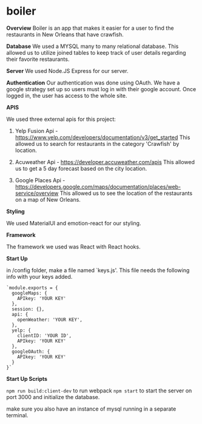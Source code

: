 # boiler

**Overview**
Boiler is an app that makes it easier for a user to find the restaurants in New Orleans that have crawfish.

**Database**
We used a MYSQL many to many relational database. This allowed us to utilize joined tables to keep track of user details regarding their favorite restaurants.

**Server**
We used Node.JS Express for our server.

**Authentication**
Our authentication was done using OAuth. We have a google strategy set up so users must log in with their google account. Once logged in, the user has access to the whole site. 

**APIS**

We used three external apis for this project:

1. Yelp Fusion Api -
 https://www.yelp.com/developers/documentation/v3/get_started
 This allowed us to search for restaurants in the category 'Crawfish' by location.
 
 2. Acuweather Api -
  https://developer.accuweather.com/apis
  This allowed us to get a 5 day forecast based on the city location.
 
 3. Google Places Api -
  https://developers.google.com/maps/documentation/places/web-service/overview
  This allowed us to see the location of the restaurants on a map of New Orleans.

**Styling**

We used MaterialUI and emotion-react for our styling.

**Framework**

The framework we used was React with React hooks.

**Start Up**

in /config folder, make a file named `keys.js'. This file needs the following info with your keys added.

```
`module.exports = {
  googleMaps: {
    APIkey: 'YOUR KEY'
  },
  session: {},
  api: {
    openWeather: 'YOUR KEY',
  },
  yelp: {
    clientID: 'YOUR ID',
    APIkey: 'YOUR KEY'
  },
  googleOAuth: {
    APIkey: 'YOUR KEY'
  }
}`
```



**Start Up Scripts**

`npm run build:client-dev` to run webpack
`npm start` to start the server on port 3000 and initialize the database.

make sure you also have an instance of mysql running in a separate terminal.


